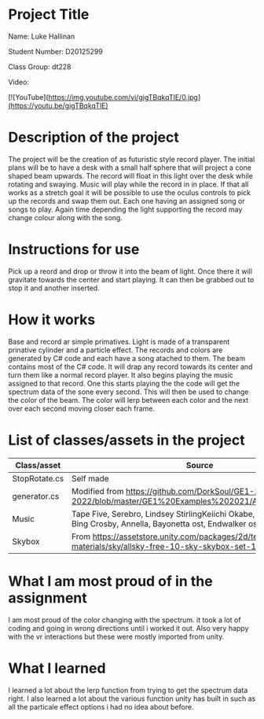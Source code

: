 # Project Title

Name: Luke Hallinan

Student Number: D20125299

Class Group: dt228

Video: 

[![YouTube](https://img.youtube.com/vi/gigTBqkqTlE/0.jpg](https://youtu.be/gigTBqkqTlE)

# Description of the project
The project will be the creation of as futuristic style record player. 
The initial plans will be to have a desk with a small half sphere that will project a cone shaped beam upwards.
The record will float in this light over the desk while rotating and swaying.
Music will play while the record in in place.
If that all works as a stretch goal it will be possible to use the oculus controls to pick up the records and swap them out.
Each one having an assigned song or songs to play.
Again time depending the light supporting the record may change colour along with the song.

# Instructions for use
Pick up a reord and drop or throw it into the beam of light.
Once there it will gravitate towards the center and start playing.
It can then be grabbed out to stop it and another inserted.

# How it works
Base and record ar simple primatives.
Light is made of a transparent prinative cylinder and a particle effect.
The records and colors are generated by C# code and each have a song atached to them.
The beam contains most of the C# code. 
It will drap any record towards its center and turn them like a normal record player.
It also begins playing the music assigned to that record.
One this starts playing the the code will get the spectrum data of the sone every second.
This will then be used to change the color of the beam.
The color will lerp between each color and the next over each second moving closer each frame.

# List of classes/assets in the project

| Class/asset | Source |
|-----------|-----------|
| StopRotate.cs | Self made |
| generator.cs | Modified from https://github.com/DorkSoul/GE1-2021-2022/blob/master/GE1%20Examples%202021/Assets/Generator.cs |
| Music | Tape Five, Serebro, Lindsey StirlingKeiichi Okabe, Caravan Palace, Bing Crosby, Annella, Bayonetta ost, Endwalker ost|
| Skybox | From https://assetstore.unity.com/packages/2d/textures-materials/sky/allsky-free-10-sky-skybox-set-146014 |


# What I am most proud of in the assignment
I am most proud of the color changing with the spectrum. it took a lot of coding and going in wrong directions until i worked it out.
Also very happy with the vr interactions but these were mostly imported from unity.

# What I learned
I learned a lot about the lerp function from trying to get the spectrum data right.
I also learned a lot about the various function unity has built in such as all the particale effect options i had no idea about before.
